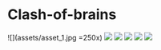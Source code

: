 # Clash-of-brains

![](assets/asset_1.jpg =250x)
![](assets/asset_2.png)
![](assets/asset_3.png)
![](assets/asset_4.png)
![](assets/asset_5.png)
![](assets/asset_6.png)
